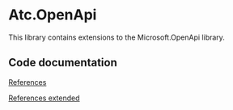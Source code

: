 # Atc.OpenApi

This library contains extensions to the Microsoft.OpenApi library.

## Code documentation

[References](https://github.com/atc-net/atc/blob/main/docs/CodeDoc/Atc.OpenApi/Index.md)

[References extended](https://github.com/atc-net/atc/blob/main/docs/CodeDoc/Atc.OpenApi/IndexExtended.md)
